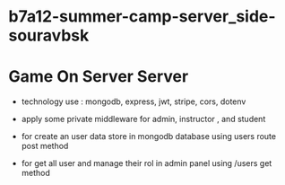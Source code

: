 # b7a12-summer-camp-server_side-souravbsk


# Game On Server Server

- technology use : mongodb, express, jwt, stripe, cors, dotenv

- apply some private middleware for admin, instructor , and student

- for create an user data store in mongodb database using users route post method

- for get all user and manage their rol in admin panel using /users get method

